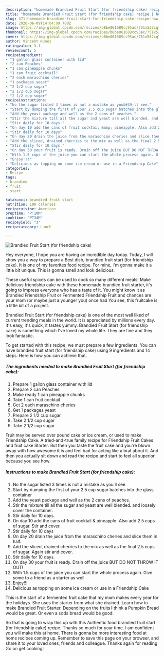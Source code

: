 ```yaml
---
description: "homemade Brandied Fruit Start (for friendship cake) recipe | how to prepare Brandied Fruit Start (for friendship cake)"
title: "homemade Brandied Fruit Start (for friendship cake) recipe | how to prepare Brandied Fruit Start (for friendship cake)"
slug: 371-homemade-brandied-fruit-start-for-friendship-cake-recipe-how-to-prepare-brandied-fruit-start-for-friendship-cake
date: 2020-06-09T14:04:09.780Z
image: https://img-global.cpcdn.com/recipes/b8be061689cc95ac/751x532cq70/brandied-fruit-start-for-friendship-cake-recipe-main-photo.jpg
thumbnail: https://img-global.cpcdn.com/recipes/b8be061689cc95ac/751x532cq70/brandied-fruit-start-for-friendship-cake-recipe-main-photo.jpg
cover: https://img-global.cpcdn.com/recipes/b8be061689cc95ac/751x532cq70/brandied-fruit-start-for-friendship-cake-recipe-main-photo.jpg
author: Vincent Nunez
ratingvalue: 3.1
reviewcount: 5
recipeingredient:
- "1 gallon glass container with lid"
- "2 can Peaches"
- "1 can pineapple chunks"
- "1 can fruit cocktail"
- "2 each maraschino cheries"
- "1 packages yeast"
- "2 1/2 cup sugar"
- "2 1/2 cup sugar"
- "2 1/2 cup sugar"
recipeinstructions:
- "No the sugar listed 3 times is not a mistake as you&#39;ll see."
- "Start by dumping the first of your 2.5 cup sugar batches into the glass container"
- "Add the yeast package and well as the 2 cans of peaches."
- "Stir the mixture till all the sugar and yeast are well blended. and loosely cover the container."
- "Stir daily for 10 days."
- "On day 10 add the cans of fruit cocktail &amp; pineapple. Also add 2.5 cups of sugar. Stir and cover."
- "Stir daily for 10 days"
- "On day 20 drain the juice from the maraschino cheries and slice them in half."
- "Add the sliced, drained cherries to the mix as well as the final 2.5 cups of sugar. Again stir and cover."
- "Stir daily for 10 days."
- "On day 30 your fruit is ready. Drain off the juice BUT DO NOT THROW IT OUT!"
- "With 1.5 cups of the juice you can start the whole process again. Give some to a friend as a starter as well"
- "Enjoy!!!"
- "Delicious as topping on some ice cream or use in a Friendship Cake"
categories:
- Recipe
tags:
- brandied
- fruit
- start

katakunci: brandied fruit start 
nutrition: 109 calories
recipecuisine: American
preptime: "PT10M"
cooktime: "PT34M"
recipeyield: "3"
recipecategory: Lunch

---
```



![Brandied Fruit Start (for friendship cake)](https://img-global.cpcdn.com/recipes/b8be061689cc95ac/751x532cq70/brandied-fruit-start-for-friendship-cake-recipe-main-photo.jpg)

Hey everyone, I hope you are having an incredible day today. Today, I will show you a way to prepare a Best dish, brandied fruit start (for friendship cake). It is one of my favorites food recipe. For mine, I'm gonna make it a little bit unique. This is gonna smell and look delicious.

These useful spices can be used to cook so many different meals! Make delicious friendship cake with these homemade brandied fruit starter, it&#39;s going to impress everyone who has a taste of it. You might know it as Brandied Friendship Fruit or Fermented Friendship Fruit and chances are your mom (or maybe just a younger you) once had You see, this fruitcake is a little bit of a project.

Brandied Fruit Start (for friendship cake) is one of the most well liked of current trending meals in the world. It is appreciated by millions every day. It's easy, it's quick, it tastes yummy. Brandied Fruit Start (for friendship cake) is something which I've loved my whole life. They are fine and they look fantastic.


To get started with this recipe, we must prepare a few ingredients. You can have brandied fruit start (for friendship cake) using 9 ingredients and 14 steps. Here is how you can achieve that.

<!--inarticleads1-->

##### The ingredients needed to make Brandied Fruit Start (for friendship cake):

1. Prepare 1 gallon glass container with lid
1. Prepare 2 can Peaches
1. Make ready 1 can pineapple chunks
1. Take 1 can fruit cocktail
1. Get 2 each maraschino cheries
1. Get 1 packages yeast
1. Prepare 2 1/2 cup sugar
1. Take 2 1/2 cup sugar
1. Take 2 1/2 cup sugar


Fruit may be served over pound cake or ice cream, or used to make Friendship Cake. A tried-and-true family recipe for Friendship Fruit Cakes and fruit cake Starter. But then you taste the fruit cake and you&#39;re blown away with how awesome it is and feel bad for acting like a brat about it. And then you actually sit down and read the recipe and start to feel all superior because you see how. 

<!--inarticleads2-->

##### Instructions to make Brandied Fruit Start (for friendship cake):

1. No the sugar listed 3 times is not a mistake as you&#39;ll see.
1. Start by dumping the first of your 2.5 cup sugar batches into the glass container
1. Add the yeast package and well as the 2 cans of peaches.
1. Stir the mixture till all the sugar and yeast are well blended. and loosely cover the container.
1. Stir daily for 10 days.
1. On day 10 add the cans of fruit cocktail &amp; pineapple. Also add 2.5 cups of sugar. Stir and cover.
1. Stir daily for 10 days
1. On day 20 drain the juice from the maraschino cheries and slice them in half.
1. Add the sliced, drained cherries to the mix as well as the final 2.5 cups of sugar. Again stir and cover.
1. Stir daily for 10 days.
1. On day 30 your fruit is ready. Drain off the juice BUT DO NOT THROW IT OUT!
1. With 1.5 cups of the juice you can start the whole process again. Give some to a friend as a starter as well
1. Enjoy!!!
1. Delicious as topping on some ice cream or use in a Friendship Cake


This is the start of a fermented fruit cake that my mom makes every year for the holidays. She uses the starter from what she drained. Learn how to make Brandied Fruit Starter. Depending on the fruits I think a Pumpkin Bread would be great. Or even a soda bread would be good. 

So that is going to wrap this up with this Authentic food brandied fruit start (for friendship cake) recipe. Thanks so much for your time. I am confident you will make this at home. There is gonna be more interesting food at home recipes coming up. Remember to save this page on your browser, and share it to your loved ones, friends and colleague. Thanks again for reading. Go on get cooking!
